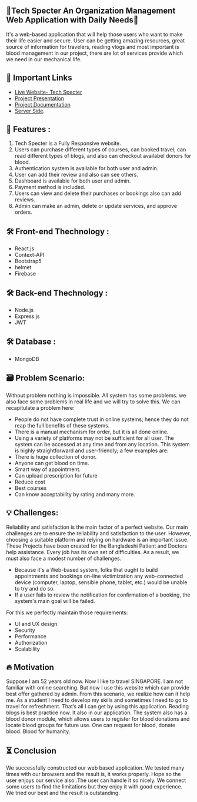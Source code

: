 ## 📌Tech Specter An Organization Management Web Application with Daily Needs📌

It's a web-based application that will help those users who want to make their life easier and secure. User can be getting amazing resources, great source of information for travelers, reading vlogs and most important is blood management in our project, there are lot of services provide which we need in our mechanical life.


## 🚀 Important Links

- [Live Website- Tech Specter](https://agency-97aa4.web.app/)
- [Project Presentation](https://docs.google.com/presentation/d/1O11rhGDIw7LHqvoPr_UsC3YpMGp1UbJh/edit?usp=share_link&ouid=109756157162586402730&rtpof=true&sd=true)
- [Project Documentation](https://drive.google.com/file/d/1tOQI7dNMEWEoLmJH5NdPcDhLLxtFvLZU/view?usp=share_link)
- [Server Side](https://github.com/shahidmonowarr/tech-specter-server).

## 💎 Features :

01. Tech Specter is a Fully Responsive website.
02. Users can purchase different types of courses, can booked travel, can read different types of blogs, and also can checkout availabel donors for blood.
03. Authentication system is available for both user and admin.
04. User can add their review and also can see others.
05. Dashboard is available for both user and admin.
06. Payment method is included. 
07. Users can view and delete their purchases or bookings also can add reviews. 
08. Admin can make an admin, delete or update services, and approve orders.

## 🛠 Front-end Thechnology : 
* React.js
* Context-API
* Bootstrap5
* helmet
* Firebase

## 🛠 Back-end Thechnology : 
* Node.js
* Express.js
* JWT

## 🛠 Database : 
* MongoDB

## 🗃️ Problem Scenario: 
Without problem nothing is impossible. All system has some problems. we also face some problems in real life and we will try to solve this.
We can recapitulate a problem here:
* People do not have complete trust in online systems; hence they do not reap the full benefits of these systems.
* There is a manual mechanism for order, but it is all done online.
* Using a variety of platforms may not be sufficient for all user.
The system can be accessed at any time and from any location. This system is highly straightforward and user-friendly; a few examples are:
* There is huge collection of donor.
* Anyone can get blood on time.
* Smart way of appointment.
* Can upload prescription for future
* Reduce cost
* Best courses
* Can know acceptability by rating and many more.

## 💡 Challenges: 
Reliability and satisfaction is the main factor of a perfect website. Our main challenges are to ensure the reliability and satisfaction to the user. However, choosing a suitable platform and relying on hardware is an important issue. These Projects have been created for the Bangladeshi Patient and Doctors help assistance.
Every job has its own set of difficulties. As a result, we must also face a modest number of challenges.
* Because it's a Web-based system, folks that ought to build appointments and
bookings on-line victimization any web-connected device (computer, laptop,
sensible phone, tablet, etc.) would be unable to try and do so.
* If a user fails to review the notification for confirmation of a booking, the
system's main goal will be failed. 

For this we perfectly maintain those requirements:

* UI and UX design
* Security
* Performance
* Authorization
* Scalability
   
    
## 🔥 Motivation
Suppose I am 52 years old now. Now I like to travel SINGAPORE. I am not familiar with online searching. But now I use this website which can provide best offer gathered by admin. From this scenario, we realize how can it help me. As a student I need to develop my skills and sometimes I need to go to travel for refreshment. That’s all I can get by using this application. Reading blogs is best practice now. It also in our application. The system also has a blood donor module, which allows users to register for blood donations and locate blood groups for future use. One can request for blood, donate blood. Blood for humanity.

## ⏳ Conclusion
We successfully constructed our web based application. We tested many times with our browsers and the result is, it works properly. Hope so the user enjoys our service also .The user can handle it so nicely. We connect some users to find the limitations but they enjoy it with good experience. We tried our best and the result is outstanding.
